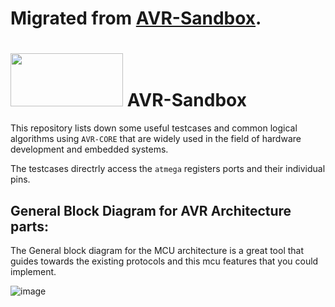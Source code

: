 # Migrated from [AVR-Sandbox](https://github.com/Electrostat-Lab/AVR-Sandbox).
# <img src="https://user-images.githubusercontent.com/60224159/178119492-91d3cc70-a88f-4b9a-94a0-ca7b68b1d861.png" width="180" height="85"> AVR-Sandbox 

This repository lists down some useful testcases and common logical algorithms using `AVR-CORE` that are widely used in the field of hardware development and embedded systems.

The testcases directrly access the `atmega` registers ports and their individual pins.

## General Block Diagram for AVR Architecture parts: 

The General block diagram for the MCU architecture is a great tool that guides towards the existing protocols and this mcu features that you could implement.

![image](https://user-images.githubusercontent.com/60224159/178119440-5a0fb95e-3dc6-4bc5-af58-9992d5c60221.png)
